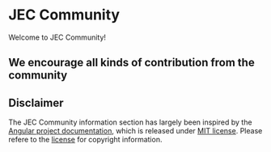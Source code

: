 # JEC Community

Welcome to JEC Community!

## We encourage all kinds of contribution from the community

## Disclaimer

The JEC Community information section has largely been inspired by the [Angular project documentation](https://github.com/angular/angular), which is released under [MIT license][angular-mit-license]. Please refere to the [license][angular-mit-license] for copyright information.



[jec-logo]: https://raw.githubusercontent.com/jec-project/JEC/master/assets/jec-logos/jec-logo.png?style=jec-main-logo
[angular-mit-license]: https://github.com/angular/angular/blob/master/LICENSE
